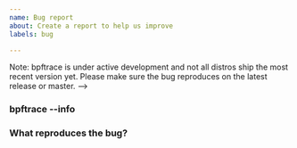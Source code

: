 ```yaml
---
name: Bug report
about: Create a report to help us improve
labels: bug

---
```


<!-->
Note: bpftrace is under active development and not all distros ship the most
recent version yet. Please make sure the bug reproduces on the latest release
or master.
-->

### bpftrace --info
<!--
Place output here.
-->

### What reproduces the bug?
<!--
Enter details about your bug, preferably with a small code snippet.

Also describe what you expect to happen.
-->
